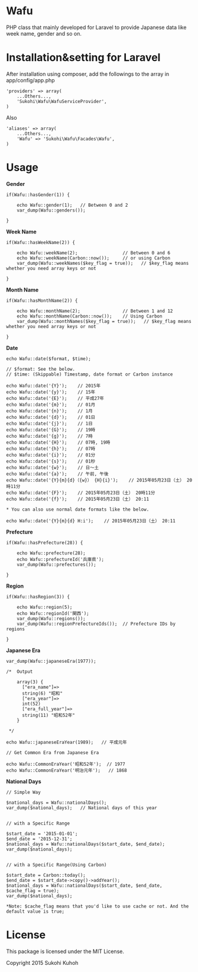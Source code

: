 Wafu
===================
PHP class that mainly developed for Laravel to provide Japanese data like week name, gender and so on.

Installation&setting for Laravel
====

After installation using composer, add the followings to the array in  app/config/app.php

    'providers' => array(  
        ...Others...,  
        'Sukohi\Wafu\WafuServiceProvider',
    )

Also

    'aliases' => array(  
        ...Others...,  
        'Wafu' => 'Sukohi\Wafu\Facades\Wafu',
    )

Usage
====

**Gender**

    if(Wafu::hasGender(1)) {

        echo Wafu::gender(1);   // Between 0 and 2
        var_dump(Wafu::genders());

    }


**Week Name**

    if(Wafu::hasWeekName(2)) {

        echo Wafu::weekName(2);                 // Between 0 and 6
        echo Wafu::weekName(Carbon::now());     // or using Carbon
        var_dump(Wafu::weekNames($key_flag = true));   // $key_flag means whether you need array keys or not

    }

**Month Name**

    if(Wafu::hasMonthName(2)) {

        echo Wafu::monthName(2);                // Between 1 and 12
        echo Wafu::monthName(Carbon::now());    // Using Carbon
        var_dump(Wafu::monthNames($key_flag = true));   // $key_flag means whether you need array keys or not

    }


**Date**

    echo Wafu::date($format, $time);
    
    // $format: See the below.
    // $time: (Skippable) Timestamp, date format or Carbon instance

    echo Wafu::date('{Y}');    // 2015年
    echo Wafu::date('{y}');    // 15年
    echo Wafu::date('{E}');    // 平成27年
    echo Wafu::date('{m}');    // 01月
    echo Wafu::date('{n}');    // 1月
    echo Wafu::date('{d}');    // 01日
    echo Wafu::date('{j}');    // 1日
    echo Wafu::date('{G}');    // 19時
    echo Wafu::date('{g}');    // 7時
    echo Wafu::date('{H}');    // 07時, 19時
    echo Wafu::date('{h}');    // 07時
    echo Wafu::date('{i}');    // 01分
    echo Wafu::date('{s}');    // 01秒
    echo Wafu::date('{w}');    // 日〜土
    echo Wafu::date('{a}');    // 午前, 午後
    echo Wafu::date('{Y}{m}{d}（{w}） {H}{i}');    // 2015年05月23日（土） 20時11分
    echo Wafu::date('{F}');    // 2015年05月23日（土） 20時11分
    echo Wafu::date('{f}');    // 2015年05月23日（土） 20:11

    * You can also use normal date formats like the below.
    
    echo Wafu::date('{Y}{m}{d} H:i');    // 2015年05月23日（土） 20:11

**Prefecture**

    if(Wafu::hasPrefecture(28)) {

        echo Wafu::prefecture(28);
        echo Wafu::prefectureId('兵庫県');
        var_dump(Wafu::prefectures());

    }


**Region**

    if(Wafu::hasRegion(3)) {

        echo Wafu::region(5);
        echo Wafu::regionId('関西');
        var_dump(Wafu::regions());
        var_dump(Wafu::regionPrefectureIds());  // Prefecture IDs by regions

    }

**Japanese Era**

    var_dump(Wafu::japaneseEra(1977));

    /*  Output

        array(3) {
          ["era_name"]=>
          string(6) "昭和"
          ["era_year"]=>
          int(52)
          ["era_full_year"]=>
          string(11) "昭和52年"
        }

     */

    echo Wafu::japaneseEraYear(1989);   // 平成元年

    // Get Common Era from Japanese Era

    echo Wafu::CommonEraYear('昭和52年');  // 1977
    echo Wafu::CommonEraYear('明治元年');   // 1868
        
        
**National Days**

    // Simple Way

    $national_days = Wafu::nationalDays();
    var_dump($national_days);   // National days of this year
    
    
    // with a Specific Range

    $start_date = '2015-01-01';
    $end_date = '2015-12-31';
    $national_days = Wafu::nationalDays($start_date, $end_date);
    var_dump($national_days);


    // with a Specific Range(Using Carbon)

    $start_date = Carbon::today();
    $end_date = $start_date->copy()->addYear();
    $national_days = Wafu::nationalDays($start_date, $end_date, $cache_flag = true);
    var_dump($national_days);
    
    *Note: $cache_flag means that you'd like to use cache or not. And the default value is true;

        
License
====

This package is licensed under the MIT License.

Copyright 2015 Sukohi Kuhoh